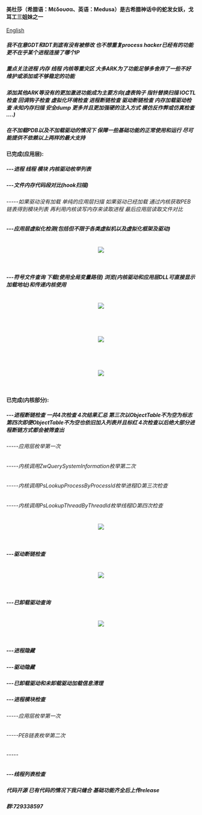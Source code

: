 #### 美杜莎（希腊语：Μέδουσα、英语：Medusa）是古希腊神话中的蛇发女妖，戈耳工三姐妹之一

[English](https://github.com/DragonQuestHero/Medusa/blob/master/Readme-en.md)

##### 我不在意GDT和IDT到底有没有被修改 也不想重复process hacker已经有的功能 更不在乎某个进程连接了哪个IP

##### 重点关注进程 内存 线程 内核等重灾区 大多ARK为了功能足够多舍弃了一些不好维护或添加或不够稳定的功能 

##### 添加其他ARK等没有的更加激进功能成为主要方向(虚表钩子 指针替换扫描 IOCTL检查 回调钩子检查 虚拟化环境检查 进程断链检查 驱动断链检查 内存加载驱动检查 未知内存扫描 安全dump 更多并且更加强硬的注入方式 模仿反作弊或仿真检查 ....)

##### 在不加载PDB以及不加载驱动的情况下 保障一些基础功能的正常使用和运行 尽可能提供不依赖以上两样的最大支持


#### 已完成(应用层):

##### ---进程 线程 模块 内核驱动枚举列表

##### ---文件内存代码段对比(hook扫描)

###### -----如果驱动没有加载 单纯的应用层扫描 如果驱动已经加载 通过内核获取PEB链表得到模块列表 再利用内核读写内存来读取进程 最后应用层读取文件对比

##### ---应用层虚拟化检测(包括但不限于各类虚拟机以及虚拟化框架及驱动)

<h1 align="center">
	<img src="IMG/1.png" >
	<br>
	<br>
</h1>

##### ---符号文件查询 下载(使用全局变量路径) 浏览(内核驱动和应用层DLL可直接显示加载地址)和传递内核使用

<h1 align="center">
	<img src="IMG/4.png" >
	<br>
	<br>
</h1>

<h1 align="center">
	<img src="IMG/6.png" >
	<br>
	<br>
</h1>

<h1 align="center">
	<img src="IMG/5.png" >
	<br>
	<br>
</h1>

#### 已完成(内核部分):

##### ---进程断链检查 一共4次检查 4次结果汇总 第三次以ObjectTable不为空为标志 第四次即便ObjectTable不为空也依旧加入列表并且标红 4次检查以后绝大部分进程断链方式都会被筛查出

###### -----应用层枚举第一次

###### -----内核调用ZwQuerySystemInformation枚举第二次

###### -----内核调用PsLookupProcessByProcessId枚举进程ID第三次检查

###### -----内核调用PsLookupThreadByThreadId枚举线程ID第四次检查

<h1 align="center">
	<img src="IMG/2.png" >
	<br>
	<br>
</h1>


##### ---驱动断链检查

<h1 align="center">
	<img src="IMG/3.png" >
	<br>
	<br>
</h1>

##### ---已卸载驱动查询

<h1 align="center">
	<img src="IMG/7.png" >
	<br>
	<br>
</h1>

##### ---进程隐藏

##### ---驱动隐藏

##### ---已卸载驱动和未卸载驱动加载信息清理

##### ---进程模块检查

###### -----应用层枚举第一次

###### -----PEB链表枚举第二次

###### -----

##### ---线程列表检查

##### 代码开源 已有代码的情况下我只缝合 基础功能齐全后上传release

##### 群:729338597